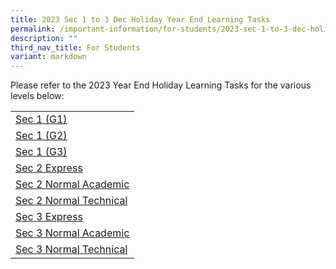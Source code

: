 ```yaml
---
title: 2023 Sec 1 to 3 Dec Holiday Year End Learning Tasks
permalink: /important-information/for-students/2023-sec-1-to-3-dec-holiday-year-end-learning-tasks/
description: ""
third_nav_title: For Students
variant: markdown
---
```

Please refer to the 2023 Year End Holiday Learning Tasks for the various levels below:

|  |
|---|
| [Sec 1 (G1)](https://drive.google.com/file/d/1azV9qCpp8ewWMe2lKhmOVcrmjTRdwD5_/view?usp=sharing)
| [Sec 1 (G2)](https://drive.google.com/file/d/1DEyEwh_Z2GCGglgfWCIcvUZdNhviB8OL/view?usp=sharing)
| [Sec 1 (G3)](https://drive.google.com/file/d/1N9RsOeL07dLVYBC_fbOEWKPg2cqalZBz/view?usp=sharing)
| [Sec 2 Express](https://drive.google.com/file/d/1un7kJeGBg-8an0uDhji5Ya8B6kNw0Gwb/view?usp=sharing)
| [Sec 2 Normal Academic](https://drive.google.com/file/d/15wr7dy3KPfc5BtowTJUvYQNmqM9AqieL/view?usp=sharing)
| [Sec 2 Normal Technical](https://drive.google.com/file/d/13pEUiObDkfctbMY5VbPGgBNunTTK7-Nx/view?usp=sharing)
| [Sec 3 Express](https://drive.google.com/file/d/1wzGkfSJgtTdh9WIVrOVzWLMfxfiYouA6/view?usp=sharing)
| [Sec 3 Normal Academic](https://drive.google.com/file/d/1HctKxnxABTaWo0fBJKCFScL-1fQnDyNw/view?usp=sharing)
| [Sec 3 Normal Technical](https://drive.google.com/file/d/1lZI3O2cKlAKQuICzz7hpb3usthGIW2nU/view?usp=sharing)